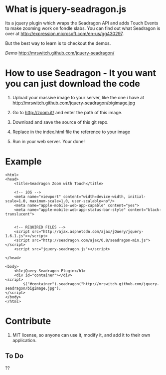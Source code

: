 # What is jquery-seadragon.js

Its a jquery plugin which wraps the Seadragon API and adds Touch Events to make zooming work on fondle slabs. You can find out what Seadragon is over at http://expression.microsoft.com/en-us/gg430297.

But the best way to learn is to checkout the demos.

*Demo* http://mrswitch.github.com/jquery-seadragon/



# How to use Seadragon - It you want you can just download the code

1. Upload your massive image to your server, like the one i have at http://mrswitch.github.com/jquery-seadragon/bigimage.jpg

2. Go to http://zoom.it/ and enter the path of this image.

3. Download and save the source of this git repo.

4. Replace in the index.html file the reference to your image

5. Run in your web server. Your done!



# Example

	<html>
	<head>
		<title>Seadragon Zoom with Touch</title>
		
		<!-- iOS -->
		<meta name="viewport" content="width=device-width, initial-scale=1.0, maximum-scale=1.0, user-scalable=no"/> 
		<meta name="apple-mobile-web-app-capable" content="yes">
		<meta name="apple-mobile-web-app-status-bar-style" content="black-translucent">
		
		
		<!-- REQUIRED FILES -->
		<script src="http://ajax.aspnetcdn.com/ajax/jQuery/jquery-1.6.1.js"></script>
		<script src="http://seadragon.com/ajax/0.8/seadragon-min.js"></script>
		<script src="jquery-seadragon.js"></script>
	
	</head>
	
	<body>
		<h1>jQuery-Seadragon Plugin</h1>
		<div id="container"></div>
	<script>
			$("#container").seadragon("http://mrswitch.github.com/jquery-seadragon/bigimage.jpg");
	</script>
	</body>
	</html>


# Contribute

1. MIT license, so anyone can use it, modify it, and add it to their own application.



## To Do

?? 